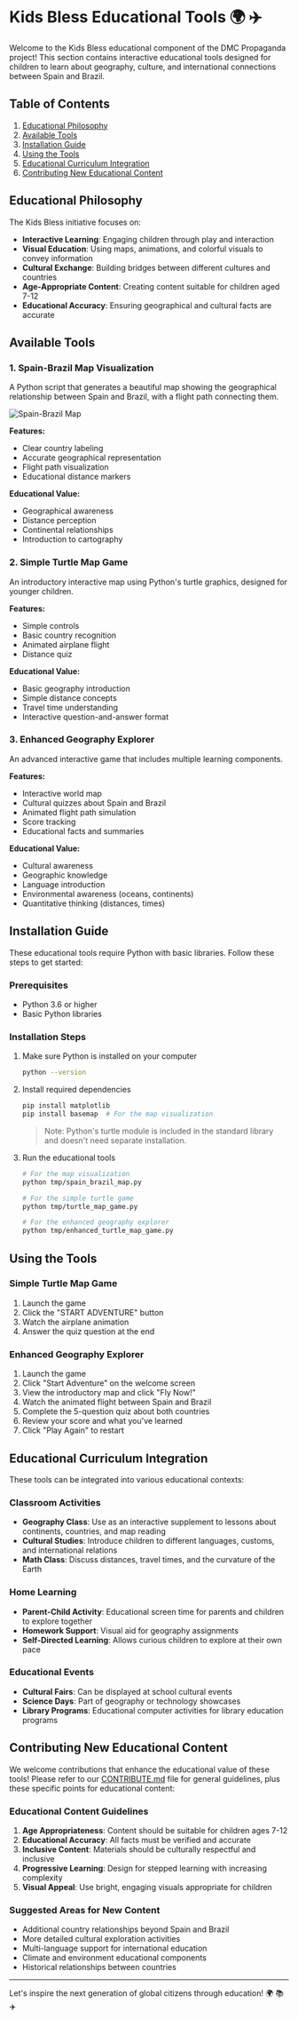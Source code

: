 # Kids Bless Educational Tools 🌍 ✈️

Welcome to the Kids Bless educational component of the DMC Propaganda project! This section contains interactive educational tools designed for children to learn about geography, culture, and international connections between Spain and Brazil.

## Table of Contents
1. [Educational Philosophy](#educational-philosophy)
2. [Available Tools](#available-tools)
3. [Installation Guide](#installation-guide)
4. [Using the Tools](#using-the-tools)
5. [Educational Curriculum Integration](#educational-curriculum-integration)
6. [Contributing New Educational Content](#contributing-new-educational-content)

## Educational Philosophy

The Kids Bless initiative focuses on:

- **Interactive Learning**: Engaging children through play and interaction
- **Visual Education**: Using maps, animations, and colorful visuals to convey information
- **Cultural Exchange**: Building bridges between different cultures and countries
- **Age-Appropriate Content**: Creating content suitable for children aged 7-12
- **Educational Accuracy**: Ensuring geographical and cultural facts are accurate

## Available Tools

### 1. Spain-Brazil Map Visualization

A Python script that generates a beautiful map showing the geographical relationship between Spain and Brazil, with a flight path connecting them.

![Spain-Brazil Map](docs/images/spain_brazil_map_example.png) <!-- Add this image if available -->

**Features:**
- Clear country labeling
- Accurate geographical representation
- Flight path visualization
- Educational distance markers

**Educational Value:**
- Geographical awareness
- Distance perception
- Continental relationships
- Introduction to cartography

### 2. Simple Turtle Map Game

An introductory interactive map using Python's turtle graphics, designed for younger children.

**Features:**
- Simple controls
- Basic country recognition
- Animated airplane flight
- Distance quiz

**Educational Value:**
- Basic geography introduction
- Simple distance concepts
- Travel time understanding
- Interactive question-and-answer format

### 3. Enhanced Geography Explorer

An advanced interactive game that includes multiple learning components.

**Features:**
- Interactive world map
- Cultural quizzes about Spain and Brazil
- Animated flight path simulation
- Score tracking
- Educational facts and summaries

**Educational Value:**
- Cultural awareness
- Geographic knowledge
- Language introduction
- Environmental awareness (oceans, continents)
- Quantitative thinking (distances, times)

## Installation Guide

These educational tools require Python with basic libraries. Follow these steps to get started:

### Prerequisites
- Python 3.6 or higher
- Basic Python libraries

### Installation Steps

1. Make sure Python is installed on your computer
   ```bash
   python --version
   ```

2. Install required dependencies
   ```bash
   pip install matplotlib
   pip install basemap  # For the map visualization
   ```
   
   > Note: Python's turtle module is included in the standard library and doesn't need separate installation.

3. Run the educational tools
   ```bash
   # For the map visualization
   python tmp/spain_brazil_map.py
   
   # For the simple turtle game
   python tmp/turtle_map_game.py
   
   # For the enhanced geography explorer
   python tmp/enhanced_turtle_map_game.py
   ```

## Using the Tools

### Simple Turtle Map Game

1. Launch the game
2. Click the "START ADVENTURE" button
3. Watch the airplane animation
4. Answer the quiz question at the end

### Enhanced Geography Explorer

1. Launch the game
2. Click "Start Adventure" on the welcome screen
3. View the introductory map and click "Fly Now!"
4. Watch the animated flight between Spain and Brazil
5. Complete the 5-question quiz about both countries
6. Review your score and what you've learned
7. Click "Play Again" to restart

## Educational Curriculum Integration

These tools can be integrated into various educational contexts:

### Classroom Activities

- **Geography Class**: Use as an interactive supplement to lessons about continents, countries, and map reading
- **Cultural Studies**: Introduce children to different languages, customs, and international relations
- **Math Class**: Discuss distances, travel times, and the curvature of the Earth

### Home Learning

- **Parent-Child Activity**: Educational screen time for parents and children to explore together
- **Homework Support**: Visual aid for geography assignments
- **Self-Directed Learning**: Allows curious children to explore at their own pace

### Educational Events

- **Cultural Fairs**: Can be displayed at school cultural events
- **Science Days**: Part of geography or technology showcases
- **Library Programs**: Educational computer activities for library education programs

## Contributing New Educational Content

We welcome contributions that enhance the educational value of these tools! Please refer to our [CONTRIBUTE.md](CONTRIBUTE.md) file for general guidelines, plus these specific points for educational content:

### Educational Content Guidelines

1. **Age Appropriateness**: Content should be suitable for children ages 7-12
2. **Educational Accuracy**: All facts must be verified and accurate
3. **Inclusive Content**: Materials should be culturally respectful and inclusive
4. **Progressive Learning**: Design for stepped learning with increasing complexity
5. **Visual Appeal**: Use bright, engaging visuals appropriate for children

### Suggested Areas for New Content

- Additional country relationships beyond Spain and Brazil
- More detailed cultural exploration activities
- Multi-language support for international education
- Climate and environment educational components
- Historical relationships between countries

---

Let's inspire the next generation of global citizens through education! 🌍 📚 ✈️